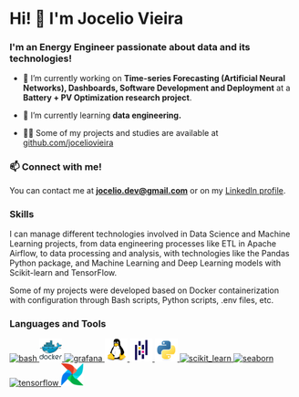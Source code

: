 # Hi! 👋 I'm Jocelio Vieira

### I'm an Energy Engineer passionate about data and its technologies!

- 🔭 I’m currently working on **Time-series Forecasting (Artificial Neural Networks), Dashboards, Software Development and Deployment** at a **Battery + PV Optimization research project**.

- 🌱 I’m currently learning **data engineering.**

- 👨‍💻 Some of my projects and studies are available at [github.com/joceliovieira](github.com/joceliovieira)

### 📫 Connect with me!

You can contact me at **jocelio.dev@gmail.com** or on my [LinkedIn profile](https://linkedin.com/in/joceliovieira).

### Skills

I can manage different technologies involved in Data Science and Machine Learning projects, from data engineering processes like ETL in Apache Airflow, to data processing and analysis, with technologies like the Pandas Python package, and Machine Learning and Deep Learning models with Scikit-learn and TensorFlow.

Some of my projects were developed based on Docker containerization with configuration through Bash scripts, Python scripts, .env files, etc.

### Languages and Tools

<p align="left"> 
<a href="https://www.gnu.org/software/bash/" target="_blank" rel="noreferrer"> <img src="https://www.vectorlogo.zone/logos/gnu_bash/gnu_bash-icon.svg" alt="bash" width="40" height="40"/> </a> 
<a href="https://www.docker.com/" target="_blank" rel="noreferrer">  <img src="https://raw.githubusercontent.com/devicons/devicon/master/icons/docker/docker-original-wordmark.svg" alt="docker" width="40" height="40"/> </a> 
<a href="https://grafana.com" target="_blank" rel="noreferrer"> <img src="https://www.vectorlogo.zone/logos/grafana/grafana-icon.svg" alt="grafana" width="40" height="40"/> </a> 
<a href="https://www.linux.org/" target="_blank" rel="noreferrer"> <img src="https://raw.githubusercontent.com/devicons/devicon/master/icons/linux/linux-original.svg" alt="linux" width="40" height="40"/> </a> 
<a href="https://pandas.pydata.org/" target="_blank" rel="noreferrer"> <img src="https://raw.githubusercontent.com/devicons/devicon/2ae2a900d2f041da66e950e4d48052658d850630/icons/pandas/pandas-original.svg" alt="pandas" width="40" height="40"/> </a> 
<a href="https://www.python.org" target="_blank" rel="noreferrer"> <img src="https://raw.githubusercontent.com/devicons/devicon/master/icons/python/python-original.svg" alt="python" width="40" height="40"/> </a> 
<a href="https://scikit-learn.org/" target="_blank" rel="noreferrer"> 
<img src="https://upload.wikimedia.org/wikipedia/commons/0/05/Scikit_learn_logo_small.svg" alt="scikit_learn" width="40" height="40"/> </a>
<a href="https://seaborn.pydata.org/" target="_blank" rel="noreferrer"> 
<img src="https://seaborn.pydata.org/_images/logo-mark-lightbg.svg" alt="seaborn" width="40" height="40"/> </a> 
<a href="https://www.tensorflow.org" target="_blank" rel="noreferrer"> <img src="https://www.vectorlogo.zone/logos/tensorflow/tensorflow-icon.svg" alt="tensorflow" width="40" height="40"/>  </a> 
<a href="https://airflow.apache.org/" target="_blank" rel="noreferrer"><img src="./img/pin.png" alt="airflow" width="40" height="40"/> </a>
</p>
